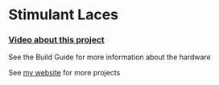 # Stimulant Laces

### [Video about this project](https://streamable.com/ao6s6v)

See the Build Guide for more information about the hardware

See [my website](https://bencu.be) for more projects